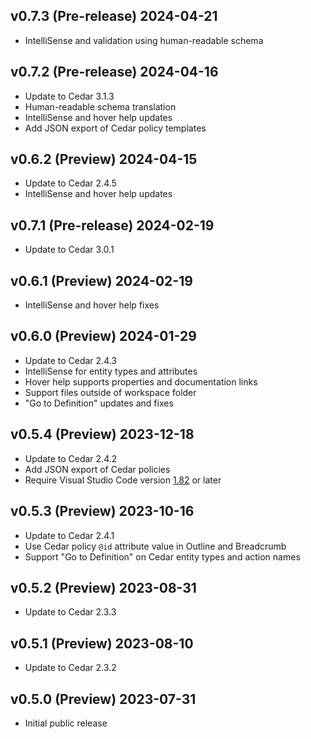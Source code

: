 ## v0.7.3 (Pre-release) 2024-04-21

- IntelliSense and validation using human-readable schema

## v0.7.2 (Pre-release) 2024-04-16

- Update to Cedar 3.1.3
- Human-readable schema translation
- IntelliSense and hover help updates
- Add JSON export of Cedar policy templates

## v0.6.2 (Preview) 2024-04-15

- Update to Cedar 2.4.5
- IntelliSense and hover help updates

## v0.7.1 (Pre-release) 2024-02-19

- Update to Cedar 3.0.1

## v0.6.1 (Preview) 2024-02-19

- IntelliSense and hover help fixes

## v0.6.0 (Preview) 2024-01-29

- Update to Cedar 2.4.3
- IntelliSense for entity types and attributes
- Hover help supports properties and documentation links
- Support files outside of workspace folder
- "Go to Definition" updates and fixes

## v0.5.4 (Preview) 2023-12-18

- Update to Cedar 2.4.2
- Add JSON export of Cedar policies
- Require Visual Studio Code version [1.82](https://code.visualstudio.com/updates/v1_82) or later

## v0.5.3 (Preview) 2023-10-16

- Update to Cedar 2.4.1
- Use Cedar policy `@id` attribute value in Outline and Breadcrumb
- Support "Go to Definition" on Cedar entity types and action names

## v0.5.2 (Preview) 2023-08-31

- Update to Cedar 2.3.3

## v0.5.1 (Preview) 2023-08-10

- Update to Cedar 2.3.2

## v0.5.0 (Preview) 2023-07-31

- Initial public release
